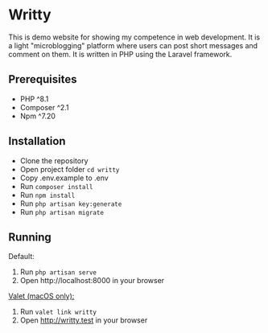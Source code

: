 # Writty

This is demo website for showing my competence in web development.
It is a light "microblogging" platform where users can post short messages and
comment on them. It is written in PHP using the Laravel framework.

## Prerequisites
- PHP ^8.1
- Composer ^2.1
- Npm ^7.20

## Installation

- Clone the repository
- Open project folder `cd writty`
- Copy .env.example to .env
- Run `composer install`
- Run `npm install`
- Run `php artisan key:generate`
- Run `php artisan migrate`

## Running

Default:
1) Run `php artisan serve`
2) Open http://localhost:8000 in your browser

[Valet (macOS only):](https://laravel.com/docs/10.x/valet)
1) Run `valet link writty`
2) Open http://writty.test in your browser
